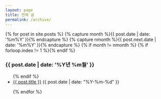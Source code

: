 ```yaml
---
layout: page
title: 전체 글
permalink: /archive/
---
```


<!-- from http://www.mitsake.net/2012/04/archives-in-jekyll/ -->

{% for post in site.posts %}
{% capture month %}{{ post.date | date: '%m%Y' }}{% endcapture %}
{% capture nmonth %}{{ post.next.date | date: '%m%Y' }}{% endcapture %}
{% if month != nmonth %}
{% if forloop.index != 1 %}</ul>{% endif %}
<h3>{{ post.date | date: '%Y년 %m월' }}</h3><ul>
{% endif %}
<li> <a href="{{ post.url }}">{{ post.title }}</a>  <span class="date">{{ post.date | date: "%Y-%m-%d" }}</span></li>
 
{% endfor %}


